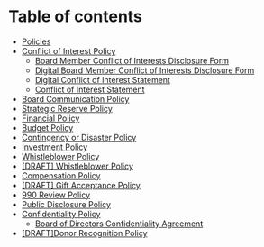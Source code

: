 # Table of contents

* [Policies](README.md)
* [Conflict of Interest Policy](conflict-of-interest-policy.md)
  * [Board Member Conflict of Interests Disclosure Form](conflict-of-interest-policy/board-member-conflict-of-interests-disclosure-form.md)
  * [Digital Board Member Conflict of Interests Disclosure Form](https://forms.monday.com/forms/41bc9a5f10faa5d53a8c49558c633d70?r=use1)
  * [Digital Conflict of Interest Statement](https://forms.monday.com/forms/9501dd91aed9008061d31455fc6cf45a?r=use1)
  * [Conflict of Interest Statement](conflict-of-interest-policy/conflict-of-interest-statement.md)
* [Board Communication Policy](board-communication-policy.md)
* [Strategic Reserve Policy](strategic-reserve-policy.md)
* [Financial Policy](financial-policy.md)
* [Budget Policy](budget-policy.md)
* [Contingency or Disaster Policy](contingency-or-disaster-policy.md)
* [Investment Policy](investment-policy.md)
* [Whistleblower Policy](whistleblower-policy.md)
* [\[DRAFT\] Whistleblower Policy](draft-whistleblower-policy.md)
* [Compensation Policy](compensation-policy.md)
* [\[DRAFT\] Gift Acceptance Policy](draft-gift-acceptance-policy.md)
* [990 Review Policy](990-review-policy.md)
* [Public Disclosure Policy](public-disclosure-policy.md)
* [Confidentiality Policy](confidentiality-policy/README.md)
  * [Board of Directors Confidentiality Agreement](confidentiality-policy/board-of-directors-confidentiality-agreement.md)
* [\[DRAFT\]Donor Recognition Policy](draft-donor-recognition-policy.md)
